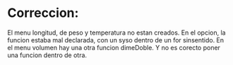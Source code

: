 # Correccion:

El menu longitud, de peso y temperatura no estan creados.
En el opcion, la funcion estaba mal declarada, con un syso dentro de un for sinsentido.
En el menu volumen hay una otra funcion dimeDoble. Y no es corecto poner una funcion dentro de otra. 
